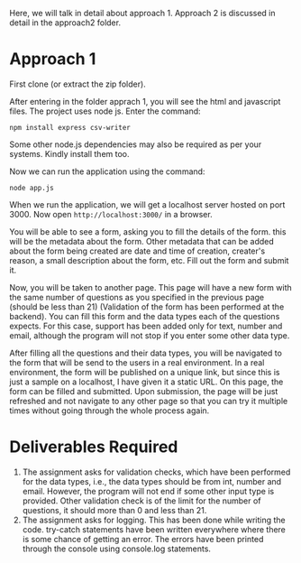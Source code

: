 
Here, we will talk in detail about approach 1. Approach 2 is discussed in detail in the approach2 folder.

# Approach 1

First clone (or extract the zip folder).

After entering in the folder apprach 1, you will see the html and javascript files. The project uses node js. 
Enter the command:
```
npm install express csv-writer
```

Some other node.js dependencies may also be required as per your systems. Kindly install them too.

Now we can run the application using the command:
```
node app.js
```
When we run the application, we will get a localhost server hosted on port 3000. Now open ```http://localhost:3000/``` in a browser.

You will be able to see a form, asking you to fill the details of the form. this will be the metadata about the form. Other metadata that can be added about the form being created are date and time of creation, creater's reason, a small description about the form, etc. Fill out the form and submit it.

Now, you will be taken to another page. This page will have a new form with the same number of questions as you specified in the previous page (should be less than 21) (Validation of the form has been performed at the backend). You can fill this form and the data types each of the questions expects. For this case, support has been added only for text, number and email, although the program will not stop if you enter some other data type.

After filling all the questions and their data types, you will be navigated to the form that will be send to the users in a real environment. In a real environment, the form will be published on a unique link, but since this is just a sample on a localhost, I have given it a static URL. 
On this page, the form can be filled and submitted. Upon submission, the page will be just refreshed and not navigate to any other page so that you can try it multiple times without going through the whole process again.

# Deliverables Required

1. The assignment asks for validation checks, which have been performed for the data types, i.e., the data types should be from int, number and email. However, the program will not end if some other input type is provided. Other validation check is of the limit for the number of questions, it should more than 0 and less than 21. 
1. The assignment asks for logging. This has been done while writing the code. try-catch statements have been written everywhere where there is some chance of getting an error. The errors have been printed through the console using console.log statements.
